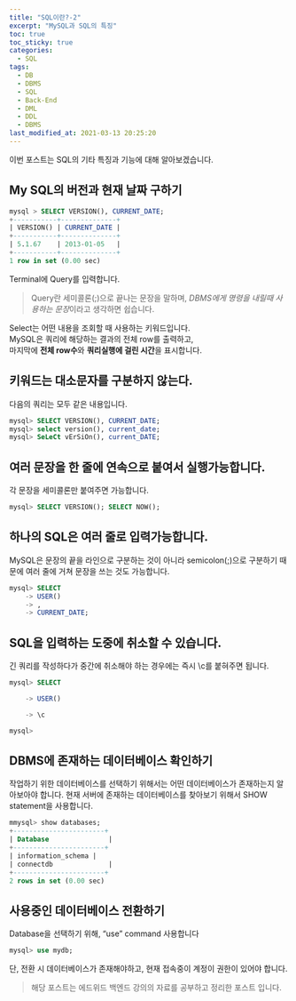 ```yaml
---
title: "SQL이란?-2"
excerpt: "MySQL과 SQL의 특징"
toc: true
toc_sticky: true
categories:
  - SQL
tags:
  - DB
  - DBMS
  - SQL
  - Back-End
  - DML
  - DDL
  - DBMS
last_modified_at: 2021-03-13 20:25:20
---
```


이번 포스트는 SQL의 기타 특징과 기능에 대해 알아보겠습니다.  

## My SQL의 버전과 현재 날짜 구하기  
  
```sql
mysql > SELECT VERSION(), CURRENT_DATE;
+-----------+--------------+
| VERSION() | CURRENT_DATE |
+-----------+--------------+
| 5.1.67    | 2013-01-05   |
+-----------+--------------+
1 row in set (0.00 sec)
```

Terminal에 Query를 입력합니다.  
> Query란 세미콜론(;)으로 끝나는 문장을 말하며,
> *DBMS에게 명령을 내릴때 사용하는 문장*이라고 생각하면 쉽습니다.

Select는 어떤 내용을 조회할 때 사용하는 키워드입니다.  
MySQL은 쿼리에 해당하는 결과의 전체 row를 출력하고,  
마지막에 **전체 row수**와 **쿼리실행에 걸린 시간**을 표시합니다.

## 키워드는 대소문자를 구분하지 않는다.
다음의 쿼리는 모두 같은 내용입니다.
```sql
mysql> SELECT VERSION(), CURRENT_DATE;
mysql> select version(), current_date;
mysql> SeLeCt vErSiOn(), current_DATE;
```

## 여러 문장을 한 줄에 연속으로 붙여서 실행가능합니다.
각 문장을 세미콜론만 붙여주면 가능합니다.
```sql
mysql> SELECT VERSION(); SELECT NOW();
```

## 하나의 SQL은 여러 줄로 입력가능합니다.
MySQL은 문장의 끝을 라인으로 구분하는 것이 아니라 semicolon(;)으로 구분하기 때문에 여러 줄에 거쳐 문장을 쓰는 것도 가능합니다.
```sql
mysql> SELECT
    -> USER()
    -> ,
    -> CURRENT_DATE;
```

## SQL을 입력하는 도중에 취소할 수 있습니다.
긴 쿼리를 작성하다가 중간에 취소해야 하는 경우에는 즉시 \c를 붙혀주면 됩니다.
```sql
mysql> SELECT

    -> USER()

    -> \c

mysql>
```
## DBMS에 존재하는 데이터베이스 확인하기
작업하기 위한 데이터베이스를 선택하기 위해서는 어떤 데이터베이스가 존재하는지 알아보아야 합니다.
현재 서버에 존재하는 데이터베이스를 찾아보기 위해서 SHOW statement을 사용합니다.
```sql
mmysql> show databases;
+-----------------------+
| Database               |
+-----------------------+
| information_schema |
| connectdb              |
+-----------------------+
2 rows in set (0.00 sec)
```

## 사용중인 데이터베이스 전환하기
Database을 선택하기 위해,  “use” command 사용합니다
```sql
mysql> use mydb;
```
단, 전환 시 데이터베이스가 존재해야하고, 현재 접속중이 계정이 권한이 있어야 합니다.

> 해당 포스트는 에드위드 백엔드 강의의 자료를 공부하고 정리한 포스트 입니다.